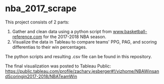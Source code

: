 # nba_2017_scrape

This project consists of 2 parts:
  1. Gather and clean data using a python script from www.basketball-reference.com for the 2017-2018 NBA season. 
  2. Visualize the data in Tableau to compare teams' PPG, PAG, and scoring differentias to their win percentages.
  
The python scripts and resulting .csv file can be found in this repository.

The final visualization was posted to Tableau Public:
https://public.tableau.com/profile/zachary.jesberger#!/vizhome/NBAWinsandScoringin2017-2018/NBATeamWin
